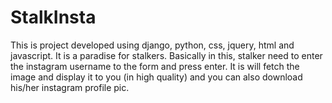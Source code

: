 # StalkInsta

This is project developed using django, python, css, jquery, html and javascript. It is a paradise for stalkers. Basically in this, stalker need to enter the instagram username to the form and press enter. It is will fetch the image and display it to you (in high quality) and you can also download his/her instagram profile pic.
